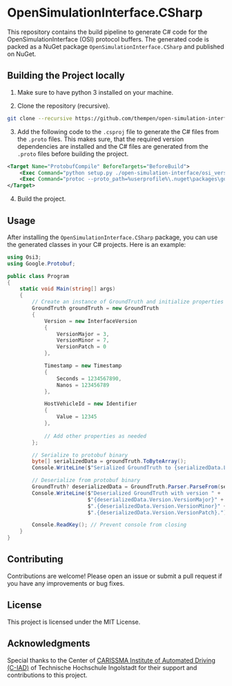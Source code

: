# OpenSimulationInterface.CSharp

This repository contains the build pipeline to generate C# code for the OpenSimulationInterface (OSI) protocol buffers. 
The generated code is packed as a NuGet package `OpenSimulationInterface.CSharp` and published on NuGet.

## Building the Project locally

1. Make sure to have python 3 installed on your machine.

2. Clone the repository (recursive).

```sh
git clone --recursive https://github.com/thempen/open-simulation-interface-csharp.git
```

3. Add the following code to the `.csproj` file to generate the C# files from the `.proto` files. This makes sure, that the required version dependencies are installed and the C# files are generated from the `.proto` files before building the project.

```xml
<Target Name="ProtobufCompile" BeforeTargets="BeforeBuild">
	<Exec Command="python setup.py ./open-simulation-interface/osi_version.proto.in ./open-simulation-interface/VERSION ./open-simulation-interface/osi_version.proto" />
	<Exec Command="protoc --proto_path=%userprofile%\.nuget\packages\google.protobuf.tools\3.26.1\tools --proto_path=open-simulation-interface --csharp_out=. open-simulation-interface\*.proto" />
</Target>
```

4. Build the project.

## Usage

After installing the `OpenSimulationInterface.CSharp` package, you can use the generated classes in your C# projects. Here is an example:

```csharp
using Osi3;
using Google.Protobuf;

public class Program
{
    static void Main(string[] args)
    {
        // Create an instance of GroundTruth and initialize properties
        GroundTruth groundTruth = new GroundTruth
        {
            Version = new InterfaceVersion
            {
                VersionMajor = 3, 
                VersionMinor = 7, 
                VersionPatch = 0
            },

            Timestamp = new Timestamp
            {
                Seconds = 1234567890, 
                Nanos = 123456789
            },

            HostVehicleId = new Identifier
            {
                Value = 12345
            },
            
            // Add other properties as needed
        };

        // Serialize to protobuf binary
        byte[] serializedData = groundTruth.ToByteArray();
        Console.WriteLine($"Serialized GroundTruth to {serializedData.Length} bytes.");

        // Deserialize from protobuf binary
        GroundTruth? deserializedData = GroundTruth.Parser.ParseFrom(serializedData);
        Console.WriteLine($"Deserialized GroundTruth with version " +
                          $"{deserializedData.Version.VersionMajor}" +
                          $".{deserializedData.Version.VersionMinor}" +
                          $".{deserializedData.Version.VersionPatch}.");

        Console.ReadKey(); // Prevent console from closing
    }
}
```

## Contributing

Contributions are welcome! Please open an issue or submit a pull request if you have any improvements or bug fixes.

## License

This project is licensed under the MIT License.

## Acknowledgments

Special thanks to the Center of [CARISSMA Institute of Automated Driving (C-IAD)](https://www.thi.de/en/research/carissma/c-iad/) of Technische Hochschule Ingolstadt for their support and contributions to this project.

